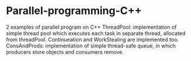 # Parallel-programming-C++
2 examples of parallel program on C++
ThreadPool: implementation of simple thread pool which executes each task in separate thread, allocated from threadPool. Continueation and WorkStealing are implemented too.
ConsAndProds: implementation of simple thread-safe queue, in which producers store objects and consumers remove.
